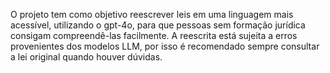 O projeto tem como objetivo reescrever leis em uma linguagem mais acessível, utilizando o gpt-4o, para que pessoas sem formação jurídica consigam compreendê-las facilmente.
A reescrita está sujeita a erros provenientes dos modelos LLM, por isso é recomendado sempre consultar a lei original quando houver dúvidas.
